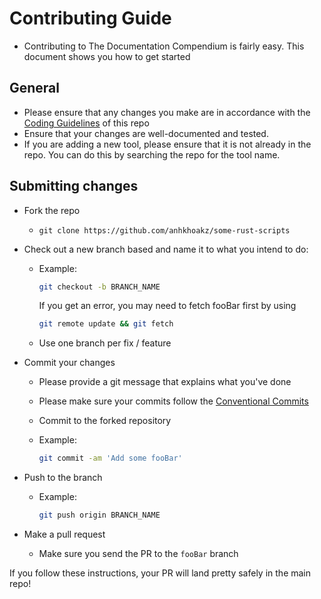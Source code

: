 # Contributing Guide

- Contributing to The Documentation Compendium is fairly easy. This document shows you how to get started

## General

- Please ensure that any changes you make are in accordance with the [Coding Guidelines](./CODING_GUIDELINES.md) of this repo
- Ensure that your changes are well-documented and tested.
- If you are adding a new tool, please ensure that it is not already in the repo. You can do this by searching the repo for the tool name.

## Submitting changes

- Fork the repo
  - `git clone https://github.com/anhkhoakz/some-rust-scripts`
- Check out a new branch based and name it to what you intend to do:
  - Example:

    ````sh
    git checkout -b BRANCH_NAME
    ````

    If you get an error, you may need to fetch fooBar first by using

    ````sh
    git remote update && git fetch
    ````

  - Use one branch per fix / feature
- Commit your changes
  - Please provide a git message that explains what you've done
  - Please make sure your commits follow the [Conventional Commits](https://www.conventionalcommits.org/en/v1.0.0/)
  - Commit to the forked repository
  - Example:

    ````sh
    git commit -am 'Add some fooBar'
    ````

- Push to the branch
  - Example:

    ````sh
    git push origin BRANCH_NAME
    ````

- Make a pull request
  - Make sure you send the PR to the `fooBar` branch

If you follow these instructions, your PR will land pretty safely in the main repo!
